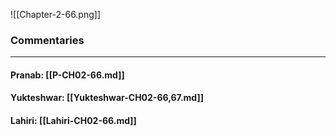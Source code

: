 ![[Chapter-2-66.png]]

### Commentaries

---

#### Pranab: [[P-CH02-66.md]]

#### Yukteshwar: [[Yukteshwar-CH02-66,67.md]]

#### Lahiri: [[Lahiri-CH02-66.md]]
